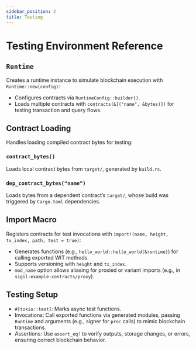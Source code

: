```yaml
---
sidebar_position: 2
title: Testing
---
```


# Testing Environment Reference

## `Runtime`

Creates a runtime instance to simulate blockchain execution with `Runtime::new(config)`:
- Configures contracts via `RuntimeConfig::builder()`.
- Loads multiple contracts with `contracts(&[("name", &bytes)])` for testing transaction and query flows.

## Contract Loading

Handles loading compiled contract bytes for testing:

### `contract_bytes()`

Loads local contract bytes from `target/`, generated by `build.rs`.

### `dep_contract_bytes("name")`

Loads bytes from a dependent contract’s `target/`, whose build was triggered by `Cargo.toml` dependencies.

## Import Macro

Registers contracts for test invocations with `import!(name, height, tx_index, path, test = true)`:
- Generates functions (e.g., `hello_world::hello_world(&runtime)`) for calling exported WIT methods.
- Supports versioning with `height` and `tx_index`.
- `mod_name` option allows aliasing for proxied or variant imports (e.g., in `sigil-example-contracts/proxy`).

## Testing Setup

- `#[tokio::test]`: Marks async test functions.
- Invocations: Call exported functions via generated modules, passing `Runtime` and arguments (e.g., signer for `proc` calls) to mimic blockchain transactions.
- Assertions: Use `assert_eq!` to verify outputs, storage changes, or errors, ensuring correct blockchain behavior.